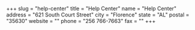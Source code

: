 +++
slug = "help-center"
title = "Help Center"
name = "Help Center"
address = "621 South Court Street"
city = "Florence"
state = "AL"
postal = "35630"
website = ""
phone = "256 766-7663"
fax = ""
+++
